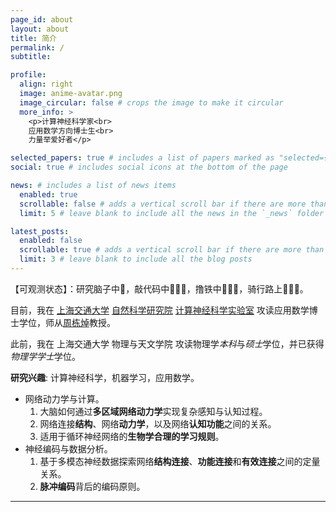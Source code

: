 ```yaml
---
page_id: about
layout: about
title: 简介
permalink: /
subtitle:

profile:
  align: right
  image: anime-avatar.png
  image_circular: false # crops the image to make it circular
  more_info: >
    <p>计算神经科学家<br>
    应用数学方向博士生<br>
    力量举爱好者</p>

selected_papers: true # includes a list of papers marked as "selected={true}"
social: true # includes social icons at the bottom of the page

news: # includes a list of news items
  enabled: true
  scrollable: false # adds a vertical scroll bar if there are more than 3 news items
  limit: 5 # leave blank to include all the news in the `_news` folder

latest_posts:
  enabled: false
  scrollable: true # adds a vertical scroll bar if there are more than 3 new posts items
  limit: 3 # leave blank to include all the blog posts
---
```


【可观测状态】：研究脑子中🧠，敲代码中👨🏻‍💻，撸铁中🏋🏻‍♂️，骑行路上🚴🏻‍♂️。

目前，我在 [上海交通大学](https://www.sjtu.edu.cn) [自然科学研究院](https://ins.sjtu.edu.cn/) [计算神经科学实验室](https://lcns-sjtu.github.io) 攻读应用数学博士学位，师从[周栋焯](https://ins.sjtu.edu.cn/people/zdz/)教授。

此前，我在 上海交通大学 物理与天文学院 攻读物理学*本科*与*硕士*学位，并已获得*物理学学士*学位。

**研究兴趣**: 计算神经科学，机器学习，应用数学。

- 网络动力学与计算。
  1. 大脑如何通过**多区域网络动力学**实现复杂感知与认知过程。
  2. 网络连接**结构**、网络**动力学**，以及网络**认知功能**之间的关系。
  3. 适用于循环神经网络的**生物学合理的学习规则**。
- 神经编码与数据分析。
  1. 基于多模态神经数据探索网络**结构连接**、**功能连接**和**有效连接**之间的定量关系。
  2. **脉冲编码**背后的编码原则。

---
